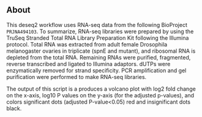 ## About

This deseq2 workflow uses RNA-seq data from the following BioProject `PRJNA494103`. To summarize, RNA-seq libraries were prepared by using the TruSeq Stranded Total RNA Library Preparation Kit following the Illumina protocol. Total RNA was extracted from adult female Drosophila melanogaster ovaries in triplicate (spnE and mutant), and ribosomal RNA is depleted from the total RNA. Remaining RNAs were purified, fragmented, reverse transcribed and ligated to Illumina adaptors. dUTPs were enzymatically removed for strand specificity. PCR amplification and gel purification were performed to make RNA-seq libraries.


The output of this script is a produces a volcano plot with log2 fold change on the x-axis, log10 P values on the y-axis (for the adjusted p-values), and colors significant dots (adjusted P-value<0.05) red and insignificant dots black.





















